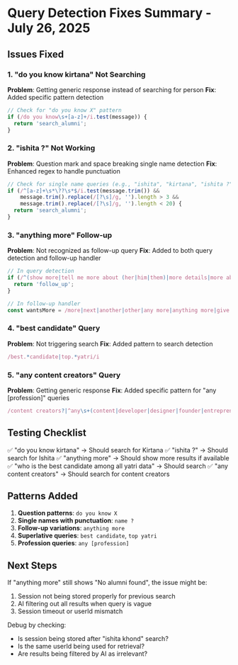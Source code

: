 # Query Detection Fixes Summary - July 26, 2025

## Issues Fixed

### 1. "do you know kirtana" Not Searching
**Problem**: Getting generic response instead of searching for person
**Fix**: Added specific pattern detection
```javascript
// Check for "do you know X" pattern
if (/do you know\s+[a-z]+/i.test(message)) {
  return 'search_alumni';
}
```

### 2. "ishita ?" Not Working
**Problem**: Question mark and space breaking single name detection
**Fix**: Enhanced regex to handle punctuation
```javascript
// Check for single name queries (e.g., "ishita", "kirtana", "ishita ?")
if (/^[a-z]+\s*\??\s*$/i.test(message.trim()) && 
    message.trim().replace(/[?\s]/g, '').length > 3 && 
    message.trim().replace(/[?\s]/g, '').length < 20) {
  return 'search_alumni';
}
```

### 3. "anything more" Follow-up
**Problem**: Not recognized as follow-up query
**Fix**: Added to both query detection and follow-up handler
```javascript
// In query detection
if (/^(show more|tell me more about (her|him|them)|more details|more about|contact details|email|linkedin|next|another|any more|anything more|more matches|give.*more|where.*matches|show.*matches)/i.test(message)) {
  return 'follow_up';
}

// In follow-up handler
const wantsMore = /more|next|another|other|any more|anything more|give.*more|additional/i.test(query);
```

### 4. "best candidate" Query
**Problem**: Not triggering search
**Fix**: Added pattern to search detection
```javascript
/best.*candidate|top.*yatri/i
```

### 5. "any content creators" Query
**Problem**: Getting generic response
**Fix**: Added specific pattern for "any [profession]" queries
```javascript
/content creators?|^any\s+(content|developer|designer|founder|entrepreneur|professional|expert)/i
```

## Testing Checklist

✅ "do you know kirtana" → Should search for Kirtana
✅ "ishita ?" → Should search for Ishita
✅ "anything more" → Should show more results if available
✅ "who is the best candidate among all yatri data" → Should search
✅ "any content creators" → Should search for content creators

## Patterns Added

1. **Question patterns**: `do you know X`
2. **Single names with punctuation**: `name ?`
3. **Follow-up variations**: `anything more`
4. **Superlative queries**: `best candidate`, `top yatri`
5. **Profession queries**: `any [profession]`

## Next Steps

If "anything more" still shows "No alumni found", the issue might be:
1. Session not being stored properly for previous search
2. AI filtering out all results when query is vague
3. Session timeout or userId mismatch

Debug by checking:
- Is session being stored after "ishita khond" search?
- Is the same userId being used for retrieval?
- Are results being filtered by AI as irrelevant?